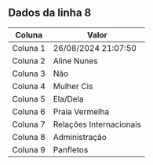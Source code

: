## Dados da linha 8

| Coluna | Valor |
|--------|-------|
| Coluna 1 | 26/08/2024 21:07:50 |
| Coluna 2 | Aline Nunes |
| Coluna 3 | Não |
| Coluna 4 | Mulher Cis |
| Coluna 5 | Ela/Dela |
| Coluna 6 | Praia Vermelha |
| Coluna 7 | Relações Internacionais |
| Coluna 8 | Administração |
| Coluna 9 | Panfletos |

